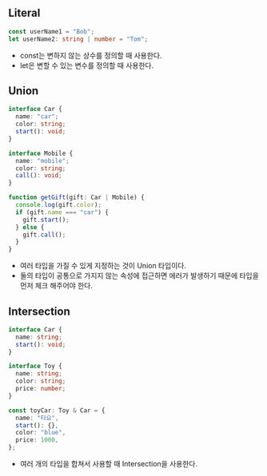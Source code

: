 ## Literal

```ts
const userName1 = "Bob";
let userName2: string | number = "Tom";
```

- const는 변하지 않는 상수를 정의할 때 사용한다.
- let은 변할 수 있는 변수를 정의할 때 사용한다.

## Union

```ts
interface Car {
  name: "car";
  color: string;
  start(): void;
}

interface Mobile {
  name: "mobile";
  color: string;
  call(): void;
}

function getGift(gift: Car | Mobile) {
  console.log(gift.color);
  if (gift.name === "car") {
    gift.start();
  } else {
    gift.call();
  }
}
```

- 여러 타입을 가질 수 있게 지정하는 것이 Union 타입이다.
- 둘의 타입이 공통으로 가지지 않는 속성에 접근하면 에러가 발생하기 때문에 타입을 먼저 체크 해주어야 한다.

## Intersection

```ts
interface Car {
  name: string;
  start(): void;
}

interface Toy {
  name: string;
  color: string;
  price: number;
}

const toyCar: Toy & Car = {
  name: "타요",
  start(): {},
  color: "blue",
  price: 1000,
};
```

- 여러 개의 타입을 합쳐서 사용할 때 Intersection을 사용한다.
